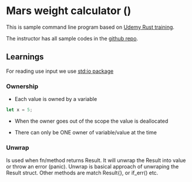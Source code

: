 # Mars weight calculator ()

This is sample command line program based on [Udemy Rust training](https://www.udemy.com/course/rust-fundamentals/learn/lecture/20695560#overview).

The instructor has all sample codes in the [github repo](https://github.com/gavadinov/Learn-Rust-by-Building-Real-Applications).

## Learnings

For reading use input we use [std:io package](https://doc.rust-lang.org/std/io/index.html)

### Ownership

- Each value is owned by a variable

```rs
let x = 5;
```

- When the owner goes out of the scope the value is deallocated

- There can only be ONE owner of variable/value at the time

### Unwrap

Is used when fn/method returns Result. It will unwrap the Result into value or throw an error (panic). Unwrap is basical approach of unwraping the Result struct. Other methods are match Result{}, or if_err() etc.
